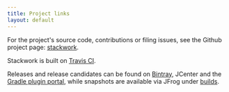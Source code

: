 ```yaml
---
title: Project links
layout: default
---
```

For the project's source code, contributions or filing issues, see the Github project page: 
[stackwork](https://github.com/stackwork/stackwork).

Stackwork is built on [Travis CI](https://travis-ci.org/stackwork/stackwork).

Releases and release candidates can be found on [Bintray](https://bintray.com/stackwork/gradle-plugins/stackwork), JCenter and the
[Gradle plugin portal](https://plugins.gradle.org/plugin/org.stackwork), while snapshots are available via JFrog under 
[builds](https://oss.jfrog.org/artifactory/webapp/#/builds/stackwork).
